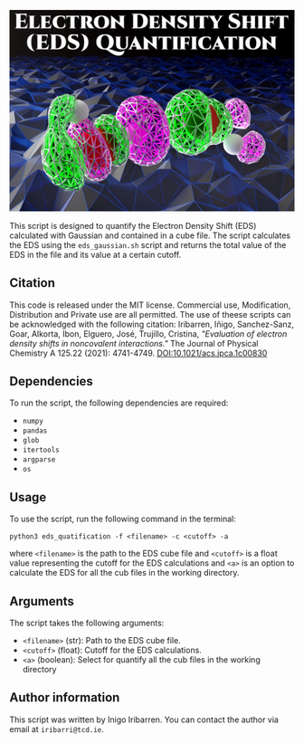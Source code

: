 ![EDS quantification cover](./figures/cover.png)

This script is designed to quantify the Electron Density Shift (EDS) calculated with Gaussian and contained in a cube file. The script calculates the EDS using the `eds_gaussian.sh` script and returns the total value of the EDS in the file and its value at a certain cutoff.

## Citation

This code is released under the MIT license. Commercial use, Modification, Distribution and Private use are all permitted. 
The use of theese scripts can be acknowledged with the following citation: 
Iribarren, Iñigo, Sanchez-Sanz, Goar, Alkorta, Ibon, Elguero, José, Trujillo, Cristina, *"Evaluation of electron density shifts in noncovalent interactions."* The Journal of Physical Chemistry A 125.22 (2021): 4741-4749. [DOI:10.1021/acs.jpca.1c00830](https://pubs.acs.org/doi/full/10.1021/acs.jpca.1c00830)

## Dependencies

To run the script, the following dependencies are required:

- `numpy`
- `pandas`
- `glob`
- `itertools`
- `argparse`
- `os`

## Usage

To use the script, run the following command in the terminal:

```
python3 eds_quatification -f <filename> -c <cutoff> -a
```

where `<filename>` is the path to the EDS cube file and `<cutoff>` is a float value representing the cutoff for the EDS calculations and `<a>` is an option to calculate the EDS for all the cub files in the working directory.

## Arguments

The script takes the following arguments:

- `<filename>` (str): Path to the EDS cube file.
- `<cutoff>` (float): Cutoff for the EDS calculations.
- `<a>` (boolean): Select for quantify all the cub files in the working directory

## Author information

This script was written by Inigo Iribarren. You can contact the author via email at `iribarri@tcd.ie`.

